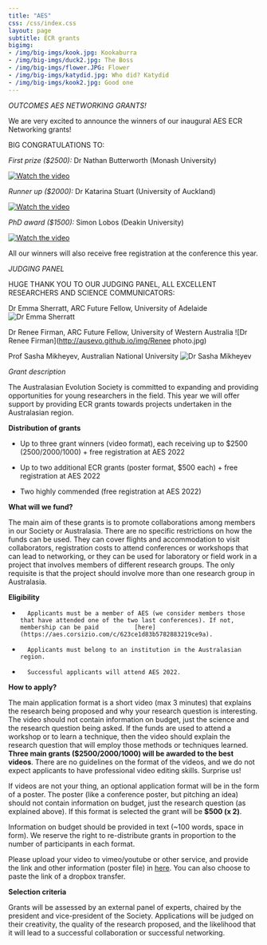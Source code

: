 ```yaml
---
title: "AES"
css: /css/index.css
layout: page
subtitle: ECR grants
bigimg:
- /img/big-imgs/kook.jpg: Kookaburra
- /img/big-imgs/duck2.jpg: The Boss
- /img/big-imgs/flower.JPG: Flower
- /img/big-imgs/katydid.jpg: Who did? Katydid
- /img/big-imgs/kook2.jpg: Good one
---
```


*OUTCOMES AES NETWORKING GRANTS!*

We are very excited to announce the winners of our inaugural AES ECR Networking grants!

BIG CONGRATULATIONS TO:

*First prize ($2500):* Dr Nathan Butterworth (Monash University)

[![Watch the video](https://img.youtube.com/vi/Vb40BxNfiRg/maxresdefault.jpg)](https://youtu.be/Vb40BxNfiRg)

*Runner up ($2000):* Dr Katarina Stuart (University of Auckland)

[![Watch the video](https://vumbnail.com/720169058.jpg)](https://vimeo.com/720169058)

*PhD award ($1500):* Simon Lobos (Deakin University)

[![Watch the video](https://vumbnail.com/720677044.jpg)](https://vimeo.com/720677044)

All our winners will also receive free registration at the conference this year.

*JUDGING PANEL*

HUGE THANK YOU TO OUR JUDGING PANEL, ALL EXCELLENT RESEARCHERS AND SCIENCE COMMUNICATORS:

Dr Emma Sherratt, ARC Future Fellow, University of Adelaide
![Dr Emma Sherratt](http://ausevo.github.io/img/Emma.jpg) 

Dr Renee Firman, ARC Future Fellow, University of Western Australia
![Dr Renee Firman](http://ausevo.github.io/img/Renee photo.jpg) 

Prof Sasha Mikheyev, Australian National University
![Dr Sasha Mikheyev](http://ausevo.github.io/img/Sasha.jpg)
 
*Grant description*

The Australasian Evolution Society is committed to expanding and providing opportunities for young researchers in the field. This year we will offer support by providing ECR grants towards projects undertaken in the Australasian region. 
 
**Distribution of grants**
 
- Up to three grant winners (video format), each receiving up to $2500 (2500/2000/1000) + free registration at AES 2022

- Up to two additional ECR grants (poster format, $500 each) + free registration at AES 2022

- Two highly commended (free registration at AES 2022)
 
**What will we fund?**
 
The main aim of these grants is to promote collaborations among members in our Society or Australasia. There are no specific restrictions on how the funds can be used. They can cover flights and accommodation to visit collaborators, registration costs to attend conferences or workshops that can lead to networking, or they can be used for laboratory or field work in a project that involves members of different research groups. The only requisite is that the project should involve more than one research group in Australasia.
 
**Eligibility**
 
-       Applicants must be a member of AES (we consider members those that have attended one of the two last conferences). If not, membership can be paid          [here](https://aes.corsizio.com/c/623ce1d83b5782883219ce9a). 

-       Applicants must belong to an institution in the Australasian region.

-       Successful applicants will attend AES 2022.
 
**How to apply?**
 
The main application format is a short video (max 3 minutes) that explains the research being proposed and why your research question is interesting. The video should not contain information on budget, just the science and the research question being asked. If the funds are used to attend a workshop or to learn a technique, then the video should explain the research question that will employ those methods or techniques learned. **Three main grants ($2500/2000/1000) will be awarded to the best videos**. There are no guidelines on the format of the videos, and we do not expect applicants to have professional video editing skills. Surprise us!
 
If videos are not your thing, an optional application format will be in the form of a poster. The poster (like a conference poster, but pitching an idea) should not contain information on budget, just the research question (as explained above). If this format is selected the grant will be **$500 (x 2)**. 

Information on budget should be provided in text (~100 words, space in form). We reserve the right to re-distribute grants in proportion to the number of participants in each format. 
 
Please upload your video to vimeo/youtube or other service, and provide the link and other information (poster file) in [here](https://melbourneuni.au1.qualtrics.com/jfe/form/SV_8dnXWwPjB9qjWPY). You can also choose to paste the link of a dropbox transfer. 
 
**Selection criteria**
 
Grants will be assessed by an external panel of experts, chaired by the president and vice-president of the Society. Applications will be judged on their creativity, the quality of the research proposed, and the likelihood that it will lead to a successful collaboration or successful networking.  
